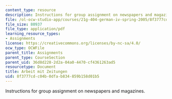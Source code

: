 ```yaml
---
content_type: resource
description: Instructions for group assignment on newspapers and magazines.
file: /ol-ocw-studio-app/courses/21g-404-german-iv-spring-2005/8f3777cdc04b0dfab834859b158d01b5_MIT21G_404S05_arbeitzeitun.pdf
file_size: 80937
file_type: application/pdf
learning_resource_types:
- Assignments
license: https://creativecommons.org/licenses/by-nc-sa/4.0/
ocw_type: OCWFile
parent_title: Assignments
parent_type: CourseSection
parent_uid: 36d8d228-2d2a-04a0-4470-cf4361263ad5
resourcetype: Document
title: Arbeit mit Zeitungen
uid: 8f3777cd-c04b-0dfa-b834-859b158d01b5
---
```

Instructions for group assignment on newspapers and magazines.